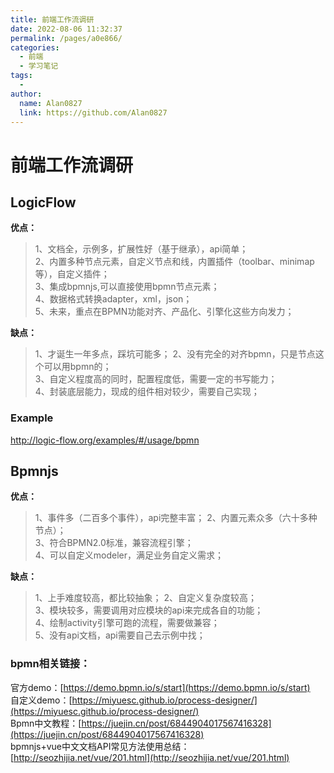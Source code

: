 ```yaml
---
title: 前端工作流调研
date: 2022-08-06 11:32:37
permalink: /pages/a0e866/
categories:
  - 前端
  - 学习笔记
tags:
  - 
author: 
  name: Alan0827
  link: https://github.com/Alan0827
---
```



# 前端工作流调研

## LogicFlow
**优点：**

>1、文档全，示例多，扩展性好（基于继承），api简单；<br>
2、内置多种节点元素，自定义节点和线，内置插件（toolbar、minimap等），自定义插件；<br>
3、集成bpmnjs,可以直接使用bpmn节点元素；<br>
4、数据格式转换adapter，xml，json；<br>
5、未来，重点在BPMN功能对齐、产品化、引擎化这些方向发力；<br>

<!-- more -->

**缺点：**
>1、才诞生一年多点，踩坑可能多；
2、没有完全的对齐bpmn，只是节点这个可以用bpmn的；<br>
3、自定义程度高的同时，配置程度低，需要一定的书写能力；<br>
4、封装底层能力，现成的组件相对较少，需要自己实现；<br>


### Example
http://logic-flow.org/examples/#/usage/bpmn

## Bpmnjs
**优点：**
>1、事件多（二百多个事件），api完整丰富；
2、内置元素众多（六十多种节点）；<br>
3、符合BPMN2.0标准，兼容流程引擎；<br>
4、可以自定义modeler，满足业务自定义需求；<br>

**缺点：**
>1、上手难度较高，都比较抽象；
2、自定义复杂度较高；<br>
3、模块较多，需要调用对应模块的api来完成各自的功能；<br>
4、绘制activity引擎可跑的流程，需要做兼容；<br>
5、没有api文档，api需要自己去示例中找；<br>

<!-- [[toc]] -->

### bpmn相关链接：
官方demo：[https://demo.bpmn.io/s/start](https://demo.bpmn.io/s/start) </br>
自定义demo：[https://miyuesc.github.io/process-designer/](https://miyuesc.github.io/process-designer/) </br>
Bpmn中文教程：[https://juejin.cn/post/6844904017567416328](https://juejin.cn/post/6844904017567416328) </br>
bpmnjs+vue中文文档API常见方法使用总结：[http://seozhijia.net/vue/201.html](http://seozhijia.net/vue/201.html)<br>

